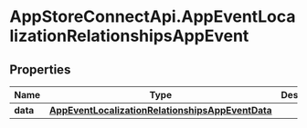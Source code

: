 # AppStoreConnectApi.AppEventLocalizationRelationshipsAppEvent

## Properties

Name | Type | Description | Notes
------------ | ------------- | ------------- | -------------
**data** | [**AppEventLocalizationRelationshipsAppEventData**](AppEventLocalizationRelationshipsAppEventData.md) |  | [optional] 


